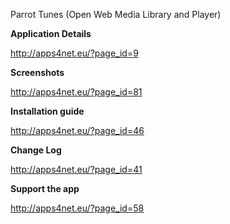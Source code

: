 Parrot Tunes (Open Web Media Library and Player)

**Application Details**

http://apps4net.eu/?page_id=9

**Screenshots**

http://apps4net.eu/?page_id=81

**Installation guide**

http://apps4net.eu/?page_id=46

**Change Log**

http://apps4net.eu/?page_id=41

**Support the app**

http://apps4net.eu/?page_id=58
